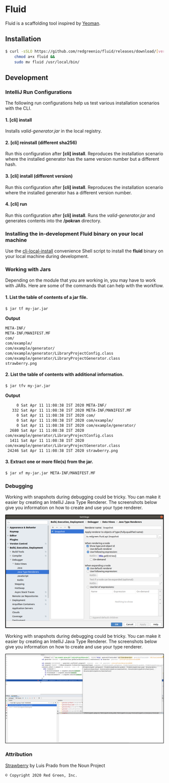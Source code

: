 # Fluid
Fluid is a scaffolding tool inspired by [Yeoman](https://yeoman.io/).

## Installation
```bash
$ curl -sSLO https://github.com/redgreenio/fluid/releases/download/[version]/fluid &&
    chmod a+x fluid &&
    sudo mv fluid /usr/local/bin/
```

## Development
### IntelliJ Run Configurations
The following run configurations help us test various installation scenarios with the CLI.

#### 1. [cli] install

Installs *valid-generator.jar* in the local registry.

#### 2. [cli] reinstall (different sha256)

Run this configuration after **[cli] install**. Reproduces the installation scenario where the installed generator has the same version number but a different hash. 

#### 3. [cli] install (different version)

Run this configuration after **[cli] install**. Reproduces the installation scenario where the installed generator has a different version number.

#### 4. [cli] run

Run this configuration after **[cli] install**. Runs the *valid-generator.jar* and generates contents into the **/pokran** directory.

### Installing the in-development Fluid binary on your local machine
Use the [cli-local-install](cli-local-install) convenience Shell script to install the **fluid** binary on your local machine during development.

### Working with Jars
Depending on the module that you are working in, you may have to work with JARs. Here are some of the commands that can help with the workflow.

#### 1. List the table of contents of a jar file.
```bash
$ jar tf my-jar.jar
```

**Output**
```
META-INF/
META-INF/MANIFEST.MF
com/
com/example/
com/example/generator/
com/example/generator/LibraryProjectConfig.class
com/example/generator/LibraryProjectGenerator.class
strawberry.png
```

#### 2. List the table of contents with additional information.
```bash
$ jar tfv my-jar.jar
```

**Output**
```
     0 Sat Apr 11 11:08:38 IST 2020 META-INF/
   332 Sat Apr 11 11:08:38 IST 2020 META-INF/MANIFEST.MF
     0 Sat Apr 11 11:08:38 IST 2020 com/
     0 Sat Apr 11 11:08:38 IST 2020 com/example/
     0 Sat Apr 11 11:08:38 IST 2020 com/example/generator/
  2680 Sat Apr 11 11:08:38 IST 2020 com/example/generator/LibraryProjectConfig.class
  1411 Sat Apr 11 11:08:38 IST 2020 com/example/generator/LibraryProjectGenerator.class
 24246 Sat Apr 11 11:08:38 IST 2020 strawberry.png
```

#### 3. Extract one or more file(s) from the jar.
```bash
$ jar xf my-jar.jar META-INF/MANIFEST.MF 
```

### Debugging
Working with snapshots during debugging could be tricky. You can make it easier by creating an IntelliJ Java Type Renderer. The screenshots below give you information on how to create and use your type renderer.

![alt text](docs/images/snapshot-type-renderer.png "type renderer")

Working with snapshots during debugging could be tricky. You can make it easier by creating an IntelliJ Java Type Renderer. The screenshots below give you information on how to create and use your type renderer. 

![alt text](docs/images/snapshot-debug-view.png "debug run")

### Attribution
[Strawberry](core/src/test/resources/strawberry.png) by Luis Prado from the Noun Project

```
© Copyright 2020 Red Green, Inc.
```
